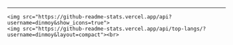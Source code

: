 <div align="center">
 <!--<h1><span style="color:pink">𝑯𝒆𝒍𝒍𝒐</span></h1>--> 
</div>

<div align="center">

</div>

<div align="center">

<!--![image](https://user-images.githubusercontent.com/111869216/190530426-a871fbfc-1b5e-4643-ae43-c554dbe31e79.png)-->

</div>

***
	<img src="https://github-readme-stats.vercel.app/api?username=dinmoy&show_icons=true">
	<img src="https://github-readme-stats.vercel.app/api/top-langs/?username=dinmoy&layout=compact"><br>
<!--[![Hyojin Lim's github activity graph](https://activity-graph.herokuapp.com/graph?username=dinmoy&theme=monokai)](https://github.com/soyeon207/github-readme-activity-graph)-->
<!--![](http://github-profile-summary-cards.vercel.app/api/cards/repos-per-language?username=dinmoy&theme=default)-->


